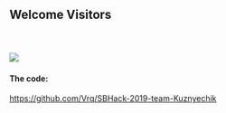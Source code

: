 <p align="center">
  <h2><b>Welcome Visitors</b><h2>
  <br/>
  <img src="https://sbhack19-prod.s3.eu-central-1.amazonaws.com/public-resources/team-logo.gif">
</p>

  <h4>The code:</h4>
  <a href="https://github.com/Vrq/SBHack-2019-team-Kuznyechik" taraget="_blanc">https://github.com/Vrq/SBHack-2019-team-Kuznyechik</a>

